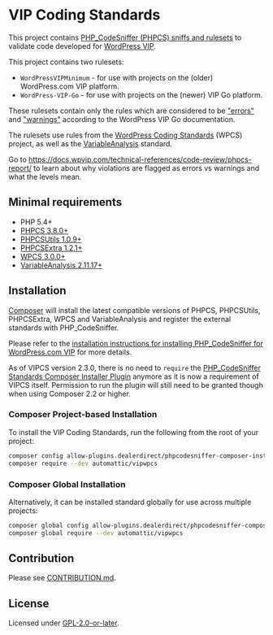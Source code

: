 # VIP Coding Standards

This project contains [PHP_CodeSniffer (PHPCS) sniffs and rulesets](https://github.com/PHPCSStandards/PHP_CodeSniffer) to validate code developed for [WordPress VIP](https://wpvip.com/).

This project contains two rulesets:

 - `WordPressVIPMinimum` - for use with projects on the (older) WordPress.com VIP platform.
 - `WordPress-VIP-Go` - for use with projects on the (newer) VIP Go platform.

These rulesets contain only the rules which are considered to be ["errors"](https://docs.wpvip.com/technical-references/code-review/vip-errors/) and ["warnings"](https://docs.wpvip.com/technical-references/code-review/vip-warnings/) according to the WordPress VIP Go documentation.

The rulesets use rules from the [WordPress Coding Standards](https://github.com/WordPress/WordPress-Coding-Standards) (WPCS) project, as well as the [VariableAnalysis](https://github.com/sirbrillig/phpcs-variable-analysis) standard.

Go to https://docs.wpvip.com/technical-references/code-review/phpcs-report/ to learn about why violations are flagged as errors vs warnings and what the levels mean.

## Minimal requirements

* PHP 5.4+
* [PHPCS 3.8.0+](https://github.com/PHPCSStandards/PHP_CodeSniffer/releases)
* [PHPCSUtils 1.0.9+](https://github.com/PHPCSStandards/PHPCSUtils)
* [PHPCSExtra 1.2.1+](https://github.com/PHPCSStandards/PHPCSExtra)
* [WPCS 3.0.0+](https://github.com/WordPress-Coding-Standards/WordPress-Coding-Standards/releases)
* [VariableAnalysis 2.11.17+](https://github.com/sirbrillig/phpcs-variable-analysis/releases)

## Installation

[Composer](https://getcomposer.org/) will install the latest compatible versions of PHPCS, PHPCSUtils, PHPCSExtra, WPCS and VariableAnalysis and register the external standards with PHP_CodeSniffer.

Please refer to the [installation instructions for installing PHP_CodeSniffer for WordPress.com VIP](https://docs.wpvip.com/how-tos/code-review/php_codesniffer/) for more details.

As of VIPCS version 2.3.0, there is no need to `require` the [PHP_CodeSniffer Standards Composer Installer Plugin](https://github.com/PHPCSStandards/composer-installer) anymore as it is now a requirement of VIPCS itself. Permission to run the plugin will still need to be granted though when using Composer 2.2 or higher.

### Composer Project-based Installation

To install the VIP Coding Standards, run the following from the root of your project:

```bash
composer config allow-plugins.dealerdirect/phpcodesniffer-composer-installer true
composer require --dev automattic/vipwpcs
```

### Composer Global Installation

Alternatively, it can be installed standard globally for use across multiple projects:

```bash
composer global config allow-plugins.dealerdirect/phpcodesniffer-composer-installer true
composer global require --dev automattic/vipwpcs
```

## Contribution

Please see [CONTRIBUTION.md](.github/CONTRIBUTING.md).

## License

Licensed under [GPL-2.0-or-later](LICENSE.md).
